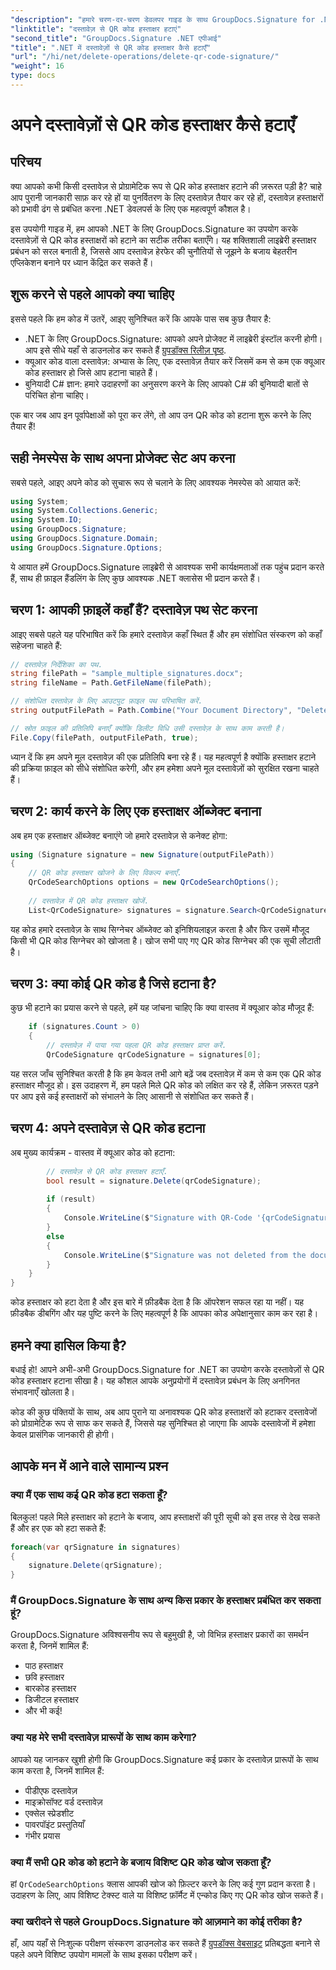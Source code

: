```yaml
---
"description": "हमारे चरण-दर-चरण डेवलपर गाइड के साथ GroupDocs.Signature for .NET का उपयोग करके अपने दस्तावेज़ों से आसानी से QR कोड हस्ताक्षरों को हटाने का तरीका जानें।"
"linktitle": "दस्तावेज़ से QR कोड हस्ताक्षर हटाएं"
"second_title": "GroupDocs.Signature .NET एपीआई"
"title": ".NET में दस्तावेज़ों से QR कोड हस्ताक्षर कैसे हटाएँ"
"url": "/hi/net/delete-operations/delete-qr-code-signature/"
"weight": 16
type: docs
---
```

# अपने दस्तावेज़ों से QR कोड हस्ताक्षर कैसे हटाएँ

## परिचय

क्या आपको कभी किसी दस्तावेज़ से प्रोग्रामेटिक रूप से QR कोड हस्ताक्षर हटाने की ज़रूरत पड़ी है? चाहे आप पुरानी जानकारी साफ़ कर रहे हों या पुनर्वितरण के लिए दस्तावेज़ तैयार कर रहे हों, दस्तावेज़ हस्ताक्षरों को प्रभावी ढंग से प्रबंधित करना .NET डेवलपर्स के लिए एक महत्वपूर्ण कौशल है।

इस उपयोगी गाइड में, हम आपको .NET के लिए GroupDocs.Signature का उपयोग करके दस्तावेज़ों से QR कोड हस्ताक्षरों को हटाने का सटीक तरीका बताएँगे। यह शक्तिशाली लाइब्रेरी हस्ताक्षर प्रबंधन को सरल बनाती है, जिससे आप दस्तावेज़ हेरफेर की चुनौतियों से जूझने के बजाय बेहतरीन एप्लिकेशन बनाने पर ध्यान केंद्रित कर सकते हैं।

## शुरू करने से पहले आपको क्या चाहिए

इससे पहले कि हम कोड में उतरें, आइए सुनिश्चित करें कि आपके पास सब कुछ तैयार है:

- .NET के लिए GroupDocs.Signature: आपको अपने प्रोजेक्ट में लाइब्रेरी इंस्टॉल करनी होगी। आप इसे सीधे यहाँ से डाउनलोड कर सकते हैं [ग्रुपडॉक्स रिलीज़ पृष्ठ](https://releases.groupdocs.com/signature/net/).
- क्यूआर कोड वाला दस्तावेज़: अभ्यास के लिए, एक दस्तावेज़ तैयार करें जिसमें कम से कम एक क्यूआर कोड हस्ताक्षर हो जिसे आप हटाना चाहते हैं।
- बुनियादी C# ज्ञान: हमारे उदाहरणों का अनुसरण करने के लिए आपको C# की बुनियादी बातों से परिचित होना चाहिए।

एक बार जब आप इन पूर्वापेक्षाओं को पूरा कर लेंगे, तो आप उन QR कोड को हटाना शुरू करने के लिए तैयार हैं!

## सही नेमस्पेस के साथ अपना प्रोजेक्ट सेट अप करना

सबसे पहले, आइए अपने कोड को सुचारू रूप से चलाने के लिए आवश्यक नेमस्पेस को आयात करें:

```csharp
using System;
using System.Collections.Generic;
using System.IO;
using GroupDocs.Signature;
using GroupDocs.Signature.Domain;
using GroupDocs.Signature.Options;
```

ये आयात हमें GroupDocs.Signature लाइब्रेरी से आवश्यक सभी कार्यक्षमताओं तक पहुंच प्रदान करते हैं, साथ ही फ़ाइल हैंडलिंग के लिए कुछ आवश्यक .NET क्लासेस भी प्रदान करते हैं।

## चरण 1: आपकी फ़ाइलें कहाँ हैं? दस्तावेज़ पथ सेट करना

आइए सबसे पहले यह परिभाषित करें कि हमारे दस्तावेज़ कहाँ स्थित हैं और हम संशोधित संस्करण को कहाँ सहेजना चाहते हैं:

```csharp
// दस्तावेज़ निर्देशिका का पथ.
string filePath = "sample_multiple_signatures.docx";
string fileName = Path.GetFileName(filePath);

// संशोधित दस्तावेज़ के लिए आउटपुट फ़ाइल पथ परिभाषित करें.
string outputFilePath = Path.Combine("Your Document Directory", "DeleteQRCode", fileName);

// स्रोत फ़ाइल की प्रतिलिपि बनाएँ क्योंकि डिलीट विधि उसी दस्तावेज़ के साथ काम करती है।
File.Copy(filePath, outputFilePath, true);
```

ध्यान दें कि हम अपने मूल दस्तावेज़ की एक प्रतिलिपि बना रहे हैं। यह महत्वपूर्ण है क्योंकि हस्ताक्षर हटाने की प्रक्रिया फ़ाइल को सीधे संशोधित करेगी, और हम हमेशा अपने मूल दस्तावेज़ों को सुरक्षित रखना चाहते हैं।

## चरण 2: कार्य करने के लिए एक हस्ताक्षर ऑब्जेक्ट बनाना

अब हम एक हस्ताक्षर ऑब्जेक्ट बनाएंगे जो हमारे दस्तावेज़ से कनेक्ट होगा:

```csharp
using (Signature signature = new Signature(outputFilePath))
{
    // QR कोड हस्ताक्षर खोजने के लिए विकल्प बनाएँ.
    QrCodeSearchOptions options = new QrCodeSearchOptions();
    
    // दस्तावेज़ में QR कोड हस्ताक्षर खोजें.
    List<QrCodeSignature> signatures = signature.Search<QrCodeSignature>(options);
```

यह कोड हमारे दस्तावेज़ के साथ सिग्नेचर ऑब्जेक्ट को इनिशियलाइज़ करता है और फिर उसमें मौजूद किसी भी QR कोड सिग्नेचर को खोजता है। खोज सभी पाए गए QR कोड सिग्नेचर की एक सूची लौटाती है।

## चरण 3: क्या कोई QR कोड है जिसे हटाना है?

कुछ भी हटाने का प्रयास करने से पहले, हमें यह जांचना चाहिए कि क्या वास्तव में क्यूआर कोड मौजूद हैं:

```csharp
    if (signatures.Count > 0)
    {
        // दस्तावेज़ में पाया गया पहला QR कोड हस्ताक्षर प्राप्त करें.
        QrCodeSignature qrCodeSignature = signatures[0];
```

यह सरल जाँच सुनिश्चित करती है कि हम केवल तभी आगे बढ़ें जब दस्तावेज़ में कम से कम एक QR कोड हस्ताक्षर मौजूद हो। इस उदाहरण में, हम पहले मिले QR कोड को लक्षित कर रहे हैं, लेकिन ज़रूरत पड़ने पर आप इसे कई हस्ताक्षरों को संभालने के लिए आसानी से संशोधित कर सकते हैं।

## चरण 4: अपने दस्तावेज़ से QR कोड हटाना

अब मुख्य कार्यक्रम - वास्तव में क्यूआर कोड को हटाना:

```csharp
        // दस्तावेज़ से QR कोड हस्ताक्षर हटाएँ.
        bool result = signature.Delete(qrCodeSignature);
        
        if (result)
        {
            Console.WriteLine($"Signature with QR-Code '{qrCodeSignature.Text}' and encode type '{qrCodeSignature.EncodeType.TypeName}' was deleted from document ['{fileName}'].");
        }
        else
        {
            Console.WriteLine($"Signature was not deleted from the document! Signature with QR-Code '{qrCodeSignature.Text}' and encode type '{qrCodeSignature.EncodeType.TypeName}' was not found!");
        }
    }
}
```

कोड हस्ताक्षर को हटा देता है और इस बारे में फ़ीडबैक देता है कि ऑपरेशन सफल रहा या नहीं। यह फ़ीडबैक डीबगिंग और यह पुष्टि करने के लिए महत्वपूर्ण है कि आपका कोड अपेक्षानुसार काम कर रहा है।

## हमने क्या हासिल किया है?

बधाई हो! आपने अभी-अभी GroupDocs.Signature for .NET का उपयोग करके दस्तावेज़ों से QR कोड हस्ताक्षर हटाना सीखा है। यह कौशल आपके अनुप्रयोगों में दस्तावेज़ प्रबंधन के लिए अनगिनत संभावनाएँ खोलता है।

कोड की कुछ पंक्तियों के साथ, अब आप पुराने या अनावश्यक QR कोड हस्ताक्षरों को हटाकर दस्तावेजों को प्रोग्रामेटिक रूप से साफ कर सकते हैं, जिससे यह सुनिश्चित हो जाएगा कि आपके दस्तावेजों में हमेशा केवल प्रासंगिक जानकारी ही होगी।

## आपके मन में आने वाले सामान्य प्रश्न

### क्या मैं एक साथ कई QR कोड हटा सकता हूँ?

बिलकुल! पहले मिले हस्ताक्षर को हटाने के बजाय, आप हस्ताक्षरों की पूरी सूची को इस तरह से देख सकते हैं और हर एक को हटा सकते हैं:

```csharp
foreach(var qrSignature in signatures)
{
    signature.Delete(qrSignature);
}
```

### मैं GroupDocs.Signature के साथ अन्य किस प्रकार के हस्ताक्षर प्रबंधित कर सकता हूं?

GroupDocs.Signature अविश्वसनीय रूप से बहुमुखी है, जो विभिन्न हस्ताक्षर प्रकारों का समर्थन करता है, जिनमें शामिल हैं:
- पाठ हस्ताक्षर
- छवि हस्ताक्षर
- बारकोड हस्ताक्षर
- डिजीटल हस्ताक्षर
- और भी कई!

### क्या यह मेरे सभी दस्तावेज़ प्रारूपों के साथ काम करेगा?

आपको यह जानकर खुशी होगी कि GroupDocs.Signature कई प्रकार के दस्तावेज़ प्रारूपों के साथ काम करता है, जिनमें शामिल हैं:
- पीडीएफ दस्तावेज़
- माइक्रोसॉफ्ट वर्ड दस्तावेज़
- एक्सेल स्प्रेडशीट
- पावरपॉइंट प्रस्तुतियाँ
- गंभीर प्रयास

### क्या मैं सभी QR कोड को हटाने के बजाय विशिष्ट QR कोड खोज सकता हूँ?

हां `QrCodeSearchOptions` क्लास आपकी खोज को फ़िल्टर करने के लिए कई गुण प्रदान करता है। उदाहरण के लिए, आप विशिष्ट टेक्स्ट वाले या विशिष्ट फ़ॉर्मैट में एन्कोड किए गए QR कोड खोज सकते हैं।

### क्या खरीदने से पहले GroupDocs.Signature को आज़माने का कोई तरीका है?

हाँ, आप यहाँ से निःशुल्क परीक्षण संस्करण डाउनलोड कर सकते हैं [ग्रुपडॉक्स वेबसाइट](https://releases.groupdocs.com/) प्रतिबद्धता बनाने से पहले अपने विशिष्ट उपयोग मामलों के साथ इसका परीक्षण करें।